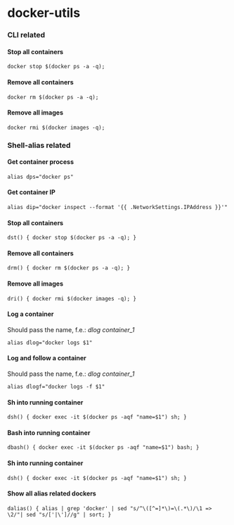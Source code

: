 # docker-utils

### CLI related

#### Stop all containers
```docker stop $(docker ps -a -q);```

#### Remove all containers
```docker rm $(docker ps -a -q);```

#### Remove all images
```docker rmi $(docker images -q);```


### Shell-alias related

#### Get container process
```alias dps="docker ps"```

#### Get container IP
```alias dip="docker inspect --format '{{ .NetworkSettings.IPAddress }}'"```

#### Stop all containers
```dst() { docker stop $(docker ps -a -q); }```

#### Remove all containers
```drm() { docker rm $(docker ps -a -q); }```

#### Remove all images
```dri() { docker rmi $(docker images -q); }```

#### Log a container
Should pass the name, f.e.: *dlog container_1*

```alias dlog="docker logs $1"```

#### Log and follow a container
Should pass the name, f.e.: *dlog container_1*

```alias dlogf="docker logs -f $1"```

#### Sh into running container
```dsh() { docker exec -it $(docker ps -aqf "name=$1") sh; }```

#### Bash into running container
```dbash() { docker exec -it $(docker ps -aqf "name=$1") bash; }```

#### Sh into running container
```dsh() { docker exec -it $(docker ps -aqf "name=$1") sh; }```

#### Show all alias related dockers
```dalias() { alias | grep 'docker' | sed "s/^\([^=]*\)=\(.*\)/\1 => \2/"| sed "s/['|\']//g" | sort; }```
